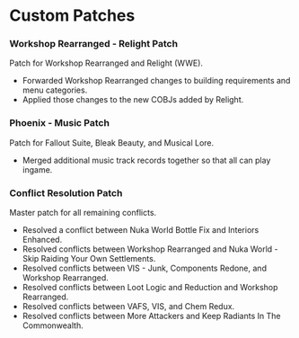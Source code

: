 # Custom Patches

### Workshop Rearranged - Relight Patch

Patch for Workshop Rearranged and Relight (WWE).

- Forwarded Workshop Rearranged changes to building requirements and menu categories.
- Applied those changes to the new COBJs added by Relight.

### Phoenix - Music Patch

Patch for Fallout Suite, Bleak Beauty, and Musical Lore.

- Merged additional music track records together so that all can play ingame.

### Conflict Resolution Patch

Master patch for all remaining conflicts.

- Resolved a conflict between Nuka World Bottle Fix and Interiors Enhanced.
- Resolved conflicts between Workshop Rearranged and Nuka World - Skip Raiding Your Own Settlements.
- Resolved conflicts between VIS - Junk, Components Redone, and Workshop Rearranged.
- Resolved conflicts between Loot Logic and Reduction and Workshop Rearranged.
- Resolved conflicts between VAFS, VIS, and Chem Redux.
- Resolved conflicts between More Attackers and Keep Radiants In The Commonwealth.